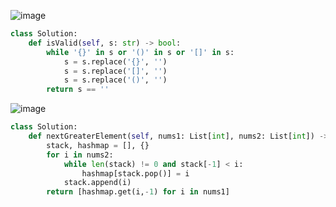 ![image](https://user-images.githubusercontent.com/52654902/110423256-b3f05f80-80db-11eb-81fc-36f60f9c1cfd.png)  
```python
class Solution:
    def isValid(self, s: str) -> bool:
        while '{}' in s or '()' in s or '[]' in s:
            s = s.replace('{}', '')
            s = s.replace('[]', '')
            s = s.replace('()', '')
        return s == ''
```
![image](https://user-images.githubusercontent.com/52654902/110430791-d8523900-80e7-11eb-9f91-74e7b13ee6c5.png)
```python
class Solution:
    def nextGreaterElement(self, nums1: List[int], nums2: List[int]) -> List[int]:
        stack, hashmap = [], {}
        for i in nums2:
            while len(stack) != 0 and stack[-1] < i:
                hashmap[stack.pop()] = i
            stack.append(i)
        return [hashmap.get(i,-1) for i in nums1]
```
